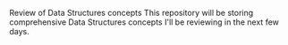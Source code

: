 Review of Data Structures concepts This repository will be storing comprehensive Data Structures concepts I'll be reviewing in the next few days.
